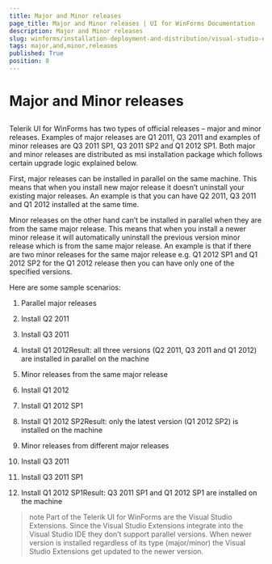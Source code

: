 ```yaml
---
title: Major and Minor releases
page_title: Major and Minor releases | UI for WinForms Documentation
description: Major and Minor releases
slug: winforms/installation-deployment-and-distribution/visual-studio-extensions/major-and-minor-releases
tags: major,and,minor,releases
published: True
position: 8
---
```


# Major and Minor releases



## 

Telerik UI for WinForms has two types of official releases – major and minor releases. Examples of major releases are Q1 2011, Q3 2011 and examples of minor releases are Q3 2011 SP1, Q3 2011 SP2 and Q1 2012 SP1. Both major and minor releases are distributed as msi installation package which follows certain upgrade logic explained below.
        

First, major releases can be installed in parallel on the same machine. This means that when you install new major release it doesn’t uninstall your existing major releases. An example is that you can have Q2 2011, Q3 2011 and Q1 2012 installed at the same time.
        

Minor releases on the other hand can’t be installed in parallel when they are from the same major release. This means that when you install a newer minor release it will automatically uninstall the previous version minor release which is from the same major release. An example is that if there are two minor releases for the same major release e.g. Q1 2012 SP1 and Q1 2012 SP2 for the Q1 2012 release then you can have only one of the specified versions.
        

Here are some sample scenarios:

1. Parallel major releases

1. Install Q2 2011

1. Install Q3 2011

1. Install Q1 2012Result: all three versions (Q2 2011, Q3 2011 and Q1 2012) are installed in parallel on the machine
                

1. Minor releases from the same major release

1. Install Q1 2012

1. Install Q1 2012 SP1

1. Install Q1 2012 SP2Result: only the latest version (Q1 2012 SP2) is installed on the machine
                

1. Minor releases from different major releases

1. Install Q3 2011

1. Install Q3 2011 SP1

1. Install Q1 2012 SP1Result: Q3 2011 SP1 and Q1 2012 SP1 are installed on the machine
                

>note Part of the Telerik UI for WinForms are the Visual Studio Extensions. Since the Visual Studio Extensions integrate into the Visual Studio IDE they don’t support parallel versions. When newer version is installed regardless of its type (major/minor) the Visual Studio Extensions get updated to the newer version.
>

